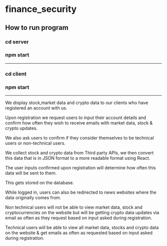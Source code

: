 # finance_security

## How to run program
### cd server
### npm start

----------

### cd client
### npm start

---------

We display stock,market data and crypto data to our clients who have registered an account with us.

Upon registration we request users to input their account details and confirm how often they wish to receive emails with market data, stock & crypto updates.

We also ask users to confirm if they consider themselves to be technical users or non-technical users. 

We collect stock and crypto data from Third party APIs, we then convert this data that is in JSON format to a more readable format using React.

The user inputs confirmed upon registration will determine how often this data will be sent to them.

This gets stored on the database.

While logged in, users can also be redirected to news websites where the data originally comes from.

Non technical users will not be able to view market data, stock and cryptocurrencies on the website but will be getting crypto data updates via email as often as they request based on input asked during registration.

Technical users will be able to view all market data, stocks and crypto data on the website & get emails as often as requested based on input asked during registration.

